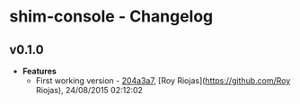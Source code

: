 
# shim-console - Changelog
## v0.1.0
- **Features**
  - First working version - [204a3a7]( https://github.com/royriojas/shim-console/commit/204a3a7 ), [Roy Riojas](https://github.com/Roy Riojas), 24/08/2015 02:12:02

    
